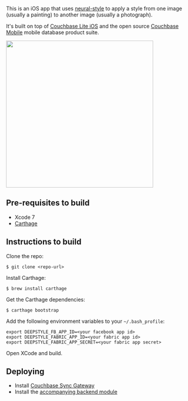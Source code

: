 
This is an iOS app that uses [neural-style](https://github.com/jcjohnson/neural-style) to apply a style from one image (usually a painting) to another image (usually a photograph).

It's built on top of [Couchbase Lite iOS](https://github.com/couchbase/couchbase-lite-ios) and the open source [Couchbase Mobile](http://mobile.couchbase.com) mobile database product suite.

<img src="https://raw.githubusercontent.com/tleyden/deepstyle-ios/master/screenshots/deepstyle_screenshots_animated.gif" width="400">


## Pre-requisites to build

* Xcode 7
* [Carthage](https://github.com/Carthage/Carthage)

## Instructions to build

Clone the repo:

```
$ git clone <repo-url>
```

Install Carthage:

```
$ brew install carthage
```

Get the Carthage dependencies:

```
$ carthage bootstrap
```

Add the following environment variables to your `~/.bash_profile`:

```
export DEEPSTYLE_FB_APP_ID=<your facebook app id>
export DEEPSTYLE_FABRIC_APP_ID=<your fabric app id>
export DEEPSTYLE_FABRIC_APP_SECRET=<your fabric app secret>
```

Open XCode and build.


## Deploying

* Install [Couchbase Sync Gateway](https://github.com/couchbase/sync_gateway)
* Install the [accompanying backend module](https://github.com/tleyden/deepstyle)

